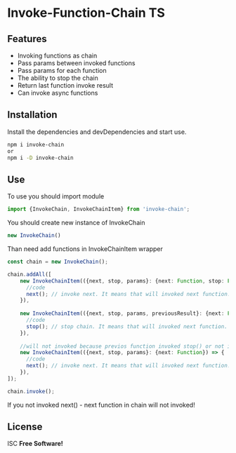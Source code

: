# Invoke-Function-Chain TS
## Features

- Invoking functions as chain
- Pass params between invoked functions
- Pass params for each function
- The ability to stop the chain
- Return last function invoke result
- Can invoke async functions

## Installation

Install the dependencies and devDependencies and start use.

```sh
npm i invoke-chain
or
npm i -D invoke-chain
```

## Use

To use you should import module

```ts
import {InvokeChain, InvokeChainItem} from 'invoke-chain';
```

You should create new instance of InvokeChain

```ts
new InvokeChain()
```

Than need add functions in InvokeChainItem wrapper

```ts
const chain = new InvokeChain();

chain.addAll([
    new InvokeChainItem(({next, stop, params}: {next: Function, stop: Function, params: any}) => {
      //code
      next(); // invoke next. It means that will invoked next function. It not stopped current function
    }),
    
    new InvokeChainItem(({next, stop, params, previousResult}: {next: Function, stop: Function, params: any, previousResult: any}) => {
      //code
      stop(); // stop chain. It means that will invoked next function. It not stopped current function
    }),
    
    //will not invoked because previos function invoked stop() or not invoked next()
    new InvokeChainItem(({next, stop, params}: {next: Function}) => {
      //code
      next(); // invoke next. It means that will invoked next function. It not stopped current function
    }),
]);

chain.invoke();
```

If you not invoked next() - next function in chain will not invoked!

## License
ISC
**Free Software!**